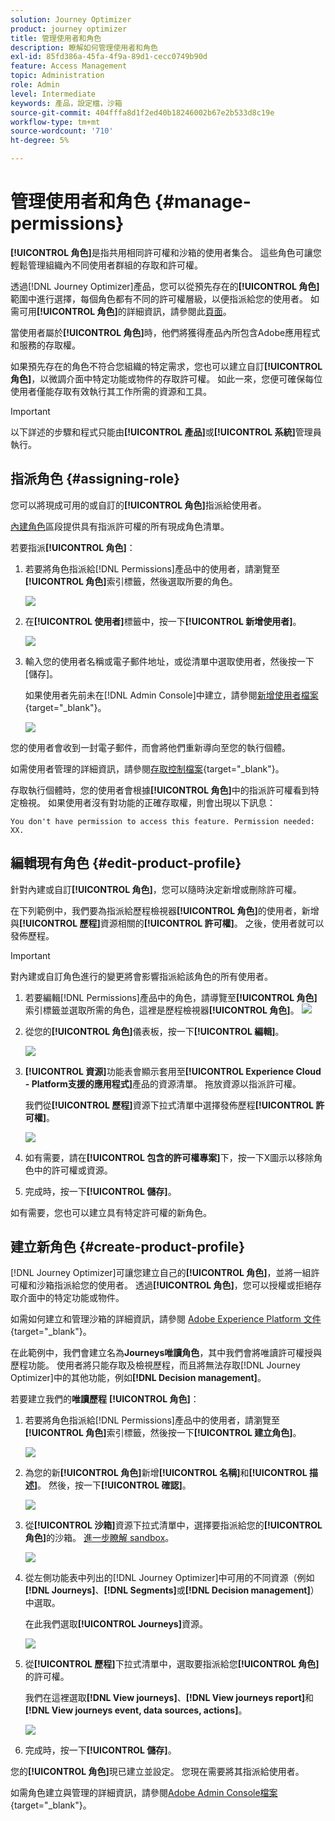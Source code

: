 ```yaml
---
solution: Journey Optimizer
product: journey optimizer
title: 管理使用者和角色
description: 瞭解如何管理使用者和角色
exl-id: 85fd386a-45fa-4f9a-89d1-cecc0749b90d
feature: Access Management
topic: Administration
role: Admin
level: Intermediate
keywords: 產品，設定檔，沙箱
source-git-commit: 404fffa8d1f2ed40b18246002b67e2b533d8c19e
workflow-type: tm+mt
source-wordcount: '710'
ht-degree: 5%

---
```


# 管理使用者和角色 {#manage-permissions}

**[!UICONTROL 角色]**&#x200B;是指共用相同許可權和沙箱的使用者集合。 這些角色可讓您輕鬆管理組織內不同使用者群組的存取和許可權。

透過[!DNL Journey Optimizer]產品，您可以從預先存在的&#x200B;**[!UICONTROL 角色]**&#x200B;範圍中進行選擇，每個角色都有不同的許可權層級，以便指派給您的使用者。 如需可用&#x200B;**[!UICONTROL 角色]**&#x200B;的詳細資訊，請參閱此[頁面](ootb-product-profiles.md)。

當使用者屬於&#x200B;**[!UICONTROL 角色]**&#x200B;時，他們將獲得產品內所包含Adobe應用程式和服務的存取權。

如果預先存在的角色不符合您組織的特定需求，您也可以建立自訂&#x200B;**[!UICONTROL 角色]**，以微調介面中特定功能或物件的存取許可權。 如此一來，您便可確保每位使用者僅能存取有效執行其工作所需的資源和工具。


>[!IMPORTANT]
>
>以下詳述的步驟和程式只能由&#x200B;**[!UICONTROL 產品]**&#x200B;或&#x200B;**[!UICONTROL 系統]**&#x200B;管理員執行。


## 指派角色 {#assigning-role}

您可以將現成可用的或自訂的&#x200B;**[!UICONTROL 角色]**&#x200B;指派給使用者。

[內建角色](ootb-product-profiles.md)區段提供具有指派許可權的所有現成角色清單。

若要指派&#x200B;**[!UICONTROL 角色]**：

1. 若要將角色指派給[!DNL Permissions]產品中的使用者，請瀏覽至&#x200B;**[!UICONTROL 角色]**&#x200B;索引標籤，然後選取所要的角色。

   ![](assets/do-not-localize/access_control_2.png)

1. 在&#x200B;**[!UICONTROL 使用者]**&#x200B;標籤中，按一下&#x200B;**[!UICONTROL 新增使用者]**。

   ![](assets/do-not-localize/access_control_3.png)

1. 輸入您的使用者名稱或電子郵件地址，或從清單中選取使用者，然後按一下[儲存]。**&#x200B;**

   如果使用者先前未在[!DNL Admin Console]中建立，請參閱[新增使用者檔案](https://experienceleague.adobe.com/docs/experience-platform/access-control/ui/users.html){target="_blank"}。

   ![](assets/do-not-localize/access_control_4.png)

您的使用者會收到一封電子郵件，而會將他們重新導向至您的執行個體。

如需使用者管理的詳細資訊，請參閱[存取控制檔案](https://experienceleague.adobe.com/docs/experience-platform/access-control/home.html?lang=zh-Hant){target="_blank"}。

存取執行個體時，您的使用者會根據&#x200B;**[!UICONTROL 角色]**&#x200B;中的指派許可權看到特定檢視。 如果使用者沒有對功能的正確存取權，則會出現以下訊息：

`You don't have permission to access this feature. Permission needed: XX.`

## 編輯現有角色 {#edit-product-profile}

針對內建或自訂&#x200B;**[!UICONTROL 角色]**，您可以隨時決定新增或刪除許可權。

在下列範例中，我們要為指派給歷程檢視器&#x200B;**[!UICONTROL 角色]**&#x200B;的使用者，新增與&#x200B;**[!UICONTROL 歷程]**&#x200B;資源相關的&#x200B;**[!UICONTROL 許可權]**。 之後，使用者就可以發佈歷程。

>[!IMPORTANT]
>
>對內建或自訂角色進行的變更將會影響指派給該角色的所有使用者。

1. 若要編輯[!DNL Permissions]產品中的角色，請導覽至&#x200B;**[!UICONTROL 角色]**&#x200B;索引標籤並選取所需的角色，這裡是歷程檢視器&#x200B;**[!UICONTROL 角色]**。
   ![](assets/do-not-localize/access_control_5.png)

1. 從您的&#x200B;**[!UICONTROL 角色]**&#x200B;儀表板，按一下&#x200B;**[!UICONTROL 編輯]**。

   ![](assets/do-not-localize/access_control_6.png)

1. **[!UICONTROL 資源]**&#x200B;功能表會顯示套用至&#x200B;**[!UICONTROL Experience Cloud - Platform支援的應用程式]**&#x200B;產品的資源清單。 拖放資源以指派許可權。

   我們從&#x200B;**[!UICONTROL 歷程]**&#x200B;資源下拉式清單中選擇發佈歷程&#x200B;**[!UICONTROL 許可權]**。

   ![](assets/do-not-localize/access_control_14.png)

1. 如有需要，請在&#x200B;**[!UICONTROL 包含的許可權專案]**&#x200B;下，按一下X圖示以移除角色中的許可權或資源。

1. 完成時，按一下&#x200B;**[!UICONTROL 儲存]**。

如有需要，您也可以建立具有特定許可權的新角色。

## 建立新角色 {#create-product-profile}

[!DNL Journey Optimizer]可讓您建立自己的&#x200B;**[!UICONTROL 角色]**，並將一組許可權和沙箱指派給您的使用者。 透過&#x200B;**[!UICONTROL 角色]**，您可以授權或拒絕存取介面中的特定功能或物件。

如需如何建立和管理沙箱的詳細資訊，請參閱 [Adobe Experience Platform 文件](https://experienceleague.adobe.com/docs/experience-platform/sandbox/ui/user-guide.html?lang=zh-Hant){target="_blank"}。

在此範例中，我們會建立名為&#x200B;**Journeys唯讀角色**，其中我們會將唯讀許可權授與歷程功能。 使用者將只能存取及檢視歷程，而且將無法存取[!DNL Journey Optimizer]中的其他功能，例如&#x200B;**[!DNL Decision management]**。

若要建立我們的&#x200B;**唯讀歷程** **[!UICONTROL 角色]**：

1. 若要將角色指派給[!DNL Permissions]產品中的使用者，請瀏覽至&#x200B;**[!UICONTROL 角色]**&#x200B;索引標籤，然後按一下&#x200B;**[!UICONTROL 建立角色]**。

   ![](assets/do-not-localize/access_control_9.png)

1. 為您的新&#x200B;**[!UICONTROL 角色]**&#x200B;新增&#x200B;**[!UICONTROL 名稱]**&#x200B;和&#x200B;**[!UICONTROL 描述]**。 然後，按一下&#x200B;**[!UICONTROL 確認]**。

   ![](assets/do-not-localize/access_control_10.png)

1. 從&#x200B;**[!UICONTROL 沙箱]**&#x200B;資源下拉式清單中，選擇要指派給您的&#x200B;**[!UICONTROL 角色]**&#x200B;的沙箱。 [進一步瞭解 sandbox](sandboxes.md)。

   ![](assets/do-not-localize/access_control_13.png)

1. 從左側功能表中列出的[!DNL Journey Optimizer]中可用的不同資源（例如&#x200B;**[!DNL Journeys]**、**[!DNL Segments]**&#x200B;或&#x200B;**[!DNL Decision management]**）中選取。

   在此我們選取&#x200B;**[!UICONTROL Journeys]**&#x200B;資源。

   ![](assets/do-not-localize/access_control_11.png)

1. 從&#x200B;**[!UICONTROL 歷程]**&#x200B;下拉式清單中，選取要指派給您&#x200B;**[!UICONTROL 角色]**&#x200B;的許可權。

   我們在這裡選取&#x200B;**[!DNL View journeys]**、**[!DNL View journeys report]**&#x200B;和&#x200B;**[!DNL View journeys event, data sources, actions]**。

   ![](assets/do-not-localize/access_control_12.png)

1. 完成時，按一下&#x200B;**[!UICONTROL 儲存]**。

您的&#x200B;**[!UICONTROL 角色]**&#x200B;現已建立並設定。 您現在需要將其指派給使用者。

如需角色建立與管理的詳細資訊，請參閱[Adobe Admin Console檔案](https://experienceleague.adobe.com/docs/experience-platform/access-control/abac/permissions-ui/roles.html){target="_blank"}。

